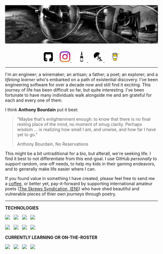 # [![Luke Wyatt Profile Header](https://raw.githubusercontent.com/lukeawyatt/lukeawyatt/main/assets/images/banner.jpg)](https://github.com/lukeawyatt)

<p align='center'>
    <a href="https://github.com/lukeawyatt">
        <img height="35" src="https://github.com/lukeawyatt/lukeawyatt/blob/main/assets/icons/github.png?raw=true">
    </a>
    &nbsp;&nbsp;&nbsp;
    <a href="https://www.instagram.com/luke.a.wyatt">
        <img height="35" src="https://github.com/lukeawyatt/lukeawyatt/blob/main/assets/icons/instagram.jpg?raw=true">
    </a>
    &nbsp;&nbsp;&nbsp;
    <a href="https://maug.moulach.com">
        <img height="35" src="https://github.com/lukeawyatt/lukeawyatt/blob/main/assets/icons/wine.png?raw=true">
    </a>
    &nbsp;&nbsp;&nbsp;
    <a href="https://loose.skre.ws">
        <img height="35" src="https://github.com/lukeawyatt/lukeawyatt/blob/main/assets/icons/skrews.jpg?raw=true">
    </a>
    &nbsp;&nbsp;&nbsp;
    <a href="https://www.buymeacoffee.com/lukeawyatt">
        <img height="35" src="https://github.com/lukeawyatt/lukeawyatt/blob/main/assets/icons/buy-me-a-coffee.png?raw=true">
    </a>
</p>

---

I'm an engineer; a winemaker; an artisan; a father; a poet; an explorer; and a *lifelong learner* who's embarked on a path of existential discovery. I've been engineering software for over a decade now and still find it exciting. This journey of life has been difficult so far, but quite interesting.  I've been fortunate to have many individuals walk alongside me and am grateful for each and every one of them.

I think **Anthony Bourdain** put it best: 

> "Maybe that's enlightenment enough: to know that there is no final resting place of the mind, no moment of smug clarity. Perhaps wisdom ... is realizing how small I am, and unwise, and how far I have yet to go."
> 
> Anthony Bourdain, No Reservations

This might be a bit untraditional for a bio, but afterall, we're seeking life.  I find it best to not differentiate from this end-goal.  I use GitHub *personally* to support random, one-off needs, to help my kids in their gaming endeavors, and to generally make life easier where I can.

If you found value in something I have created, please feel free to send me a [coffee](https://www.buymeacoffee.com/lukeawyatt), or better yet, pay-it-forward by supporting international amateur poets ([The Skrews Syndication, (EN)](https://loose.skre.ws/issues/000.html)) who have shed beautiful and vulnerable pieces of thier own journeys through poetry.

---

**TECHNOLOGIES**

![](https://img.shields.io/badge/Language-Dotnet-informational?style=for-the-badge&logo=dotnet&logoColor=white&color=2bbc8a)&nbsp;&nbsp;
![](https://img.shields.io/badge/Language-Shell-informational?style=for-the-badge&logo=gnubash&logoColor=white&color=2bbc8a)&nbsp;&nbsp;
![](https://img.shields.io/badge/Language-TSQL-informational?style=for-the-badge&logo=microsoftsqlserver&logoColor=white&color=2bbc8a)&nbsp;&nbsp;
![](https://img.shields.io/badge/Language-Javascript-informational?style=for-the-badge&logo=javascript&logoColor=white&color=2bbc8a)&nbsp;&nbsp;

![](https://img.shields.io/badge/Language-NodeJS-informational?style=for-the-badge&logo=nodedotjs&logoColor=white&color=2bbc8a)&nbsp;&nbsp;
![](https://img.shields.io/badge/Markup-HTML-informational?style=for-the-badge&logo=html5&logoColor=white&color=2bbc8a)&nbsp;&nbsp;
![](https://img.shields.io/badge/Markup-CSS-informational?style=for-the-badge&logo=css3&logoColor=white&color=2bbc8a)&nbsp;&nbsp;
![](https://img.shields.io/badge/Engine-Docker-informational?style=for-the-badge&logo=docker&logoColor=white&color=2bbc8a)&nbsp;&nbsp;

**CURRENTLY LEARNING OR ON-THE-ROSTER**

![](https://img.shields.io/badge/Language-Go-informational?style=flat&logo=goland&logoColor=white&color=2bbc8a)&nbsp;&nbsp;
![](https://img.shields.io/badge/Engine-K8s-informational?style=flat&logo=kubernetes&logoColor=white&color=2bbc8a)&nbsp;&nbsp;
![](https://img.shields.io/badge/Engine-Argo-informational?style=flat&logo=conventionalcommits&logoColor=white&color=2bbc8a)&nbsp;&nbsp;
![](https://img.shields.io/badge/Engine-OpenFaaS-informational?style=flat&logo=openfaas&logoColor=white&color=2bbc8a)&nbsp;&nbsp;
